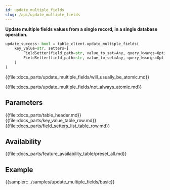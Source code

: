 ```yaml
---
id: update_multiple_fields
slug: /api/update_multiple_fields
---
```


**Update multiple fields values from a single record, in a single database operation.**

```python
update_success: bool = table_client.update_multiple_fields(
    key_value=str, setters=[
        FieldSetter(field_path=str, value_to_set=Any, query_kwargs=Optional[dict]),
        FieldSetter(field_path=str, value_to_set=Any, query_kwargs=Optional[dict])
    ]
)
```

{{file::docs_parts/update_multiple_fields/will_usually_be_atomic.md}}

{{file::docs_parts/update_multiple_fields/not_always_atomic.md}}

## Parameters
{{file::docs_parts/table_header.md}}
{{file::docs_parts/key_value_table_row.md}}
{{file::docs_parts/field_setters_list_table_row.md}}

## Availability
{{file::docs_parts/feature_availability_table/preset_all.md}}

## Example
{{sampler::../samples/update_multiple_fields/basic}}